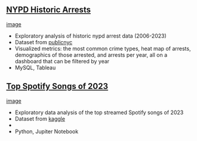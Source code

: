 ## [NYPD Historic Arrests](repolink)
[image](linktoimage)
- Exploratory analysis of historic nypd arrest data (2006-2023)
- Dataset from [publicnyc](link)
- Visualized metrics: the most common crime types, heat map of arrests, demographics of those arrested, and arrests per year, all on a dashboard that can be filtered by year
- MySQL, Tableau

## [Top Spotify Songs of 2023](repolink)
[image](linktoimage)
- Exploratory data analysis of the top streamed Spotify songs of 2023
- Dataset from [kaggle](link)
- 
- Python, Jupiter Notebook
